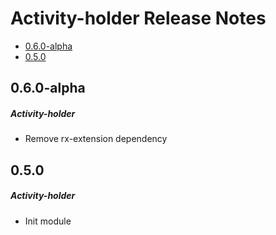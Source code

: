 # Activity-holder Release Notes

- [0.6.0-alpha](#060-alpha)
- [0.5.0](#050)

## 0.6.0-alpha
##### Activity-holder
* Remove rx-extension dependency
## 0.5.0
##### Activity-holder
* Init module
